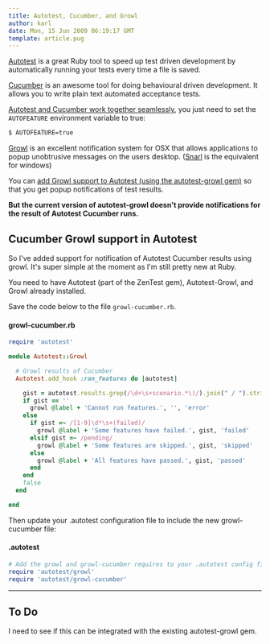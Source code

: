 ```yaml
---
title: Autotest, Cucumber, and Growl
author: karl
date: Mon, 15 Jun 2009 06:19:17 GMT
template: article.pug
---
```


[Autotest](http://ph7spot.com/articles/getting_started_with_autotest) is a great Ruby tool to speed up test driven development by automatically running your tests every time a file is saved.

[Cucumber](http://cukes.info/) is an awesome tool for doing behavioural driven development. It allows you to write plain text automated acceptance tests.

[Autotest and Cucumber work together seamlessly](http://wiki.github.com/aslakhellesoy/cucumber/autotest-integration), you just need to set the `AUTOFEATURE` environment variable to true:

```bash
$ AUTOFEATURE=true
```

[Growl](http://growl.info/) is an excellent notification system for OSX that allows applications to popup unobtrusive messages on the users desktop. ([Snarl](http://www.fullphat.net/index.php) is the equivalent for windows)

You can [add Growl support to Autotest (using the autotest-growl gem)](http://github.com/svoop/autotest-growl/tree/master) so that you get popup notifications of test results.

**But the current version of autotest-growl doesn't provide notifications for the result of Autotest Cucumber runs.**

## Cucumber Growl support in Autotest

So I've added support for notification of Autotest Cucumber results using growl. It's super simple at the moment as I'm still pretty new at Ruby.

You need to have Autotest (part of the ZenTest gem), Autotest-Growl, and Growl already installed.

Save the code below to the file `growl-cucumber.rb`.

#### growl-cucumber.rb

```ruby
require 'autotest'

module Autotest::Growl

  # Growl results of Cucumber
  Autotest.add_hook :ran_features do |autotest|

	gist = autotest.results.grep(/\d+\s+scenario.*\)/).join(" / ").strip()
	if gist == ''
	  growl @label + 'Cannot run features.', '', 'error'
	else
	  if gist =~ /[1-9]\d*\s+(failed)/
	    growl @label + 'Some features have failed.', gist, 'failed'
	  elsif gist =~ /pending/
	    growl @label + 'Some features are skipped.', gist, 'skipped'
	  else
	    growl @label + 'All features have passed.', gist, 'passed'
	  end
	end
    false
  end

end
```

Then update your .autotest configuration file to include the new growl-cucumber file:

#### .autotest

```ruby
# Add the growl and growl-cucumber requires to your .autotest config file
require 'autotest/growl'
require 'autotest/growl-cucumber'
```

* * *

## To Do

I need to see if this can be integrated with the existing autotest-growl gem.

